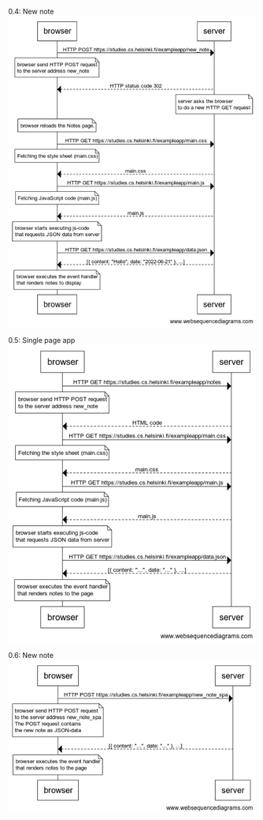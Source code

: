 0.4: New note<br>
![alt text](https://github.com/HichamAf/fullstack/blob/main/part0/0.4.png)


0.5: Single page app<br>
![alt text](https://github.com/HichamAf/fullstack/blob/main/part0/0.5.png)

0.6: New note<br>
![alt text](https://github.com/HichamAf/fullstack/blob/main/part0/0.6.png)
